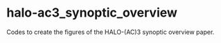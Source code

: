 # halo-ac3_synoptic_overview
Codes to create the figures of the HALO-(AC)3 synoptic overview paper.
